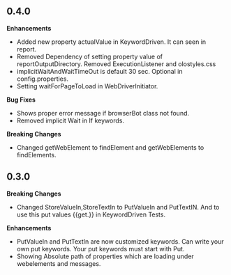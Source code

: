 0.4.0
------------

**Enhancements**

* Added new property actualValue in KeywordDriven. It can seen in report.
* Removed Dependency of setting property value of reportOutputDirectory. Removed ExecutionListener and olostyles.css
* implicitWaitAndWaitTimeOut is default 30 sec. Optional in config.properties.
* Setting waitForPageToLoad in WebDriverInitiator.


**Bug Fixes**

* Shows proper error message if browserBot class not found.
* Removed implicit Wait in If keywords.


**Breaking Changes**

* Changed getWebElement to findElement and getWebElements to findElements.


0.3.0
------------

**Breaking Changes**

* Changed StoreValueIn,StoreTextIn to PutValueIn and PutTextIN. And to use this put values {{get.<putname>}} in KeywordDriven Tests.

**Enhancements**

* PutValueIn and PutTextIn are now customized keywords. Can write your own put keywords. Your put keywords must start with Put<syntax>.
* Showing Absolute path of properties which are loading under webelements and messages.
